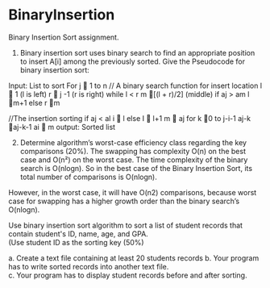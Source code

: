 ﻿# BinaryInsertion
Binary Insertion Sort assignment. 

1. Binary insertion sort uses binary search to find an appropriate position to insert A[i] among the previously sorted.
Give the Pseudocode for binary insertion sort:

Input: List to sort
For j  1 to n
// A binary search function for insert location
l  1 					  (l is left)
r  j -1 				(r is right)
while l < r
	m [(l + r)/2]	 		(middle)
	if aj > am 
		l m+1
	else
		r m

//The insertion sorting
if aj < al 
	i  l
else
	I  l+1
m  aj
for k 0 to j-i-1
	aj-k aj-k-1
ai  m
output: Sorted list

2. Determine algorithm’s worst-case efficiency class regarding the key comparisons (20%).
The swapping has complexity O(n) on the best case and O(n²) on the worst case. The time complexity of the binary search is O(nlogn). 
So in the best case of the Binary Insertion Sort, its total number of comparisons is O(nlogn).

However, in the worst case, it will have O(n2) comparisons, because worst case for swapping has a higher growth order than the binary search’s O(nlogn).


Use  binary insertion sort algorithm  to sort a list of student  records that  contain  student's ID,  name, age, and GPA.  
(Use student ID  as the sorting key (50%) 

a. Create a text file containing at least 20 students records
b. Your program has to write sorted records into another text file.  
c. Your program has to display student records before and after sorting.
